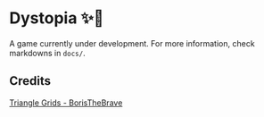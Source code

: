 # Dystopia ✨🌾

A game currently under development. For more information, check markdowns in `docs/`.

## Credits

[Triangle Grids - BorisTheBrave](https://github.com/BorisTheBrave/grids/blob/main/src/updown_tri.py)
